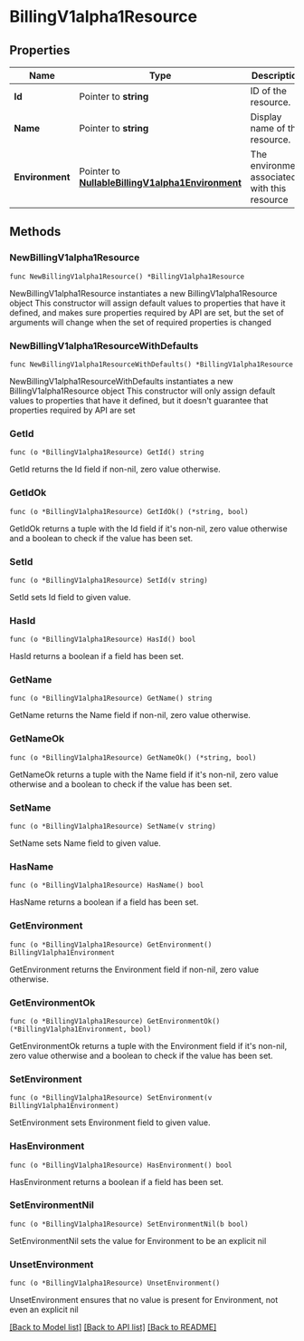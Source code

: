 # BillingV1alpha1Resource

## Properties

Name | Type | Description | Notes
------------ | ------------- | ------------- | -------------
**Id** | Pointer to **string** | ID of the resource. | [optional] 
**Name** | Pointer to **string** | Display name of the resource. | [optional] 
**Environment** | Pointer to [**NullableBillingV1alpha1Environment**](billing.v1alpha1.Environment.md) | The environment associated with this resource | [optional] 

## Methods

### NewBillingV1alpha1Resource

`func NewBillingV1alpha1Resource() *BillingV1alpha1Resource`

NewBillingV1alpha1Resource instantiates a new BillingV1alpha1Resource object
This constructor will assign default values to properties that have it defined,
and makes sure properties required by API are set, but the set of arguments
will change when the set of required properties is changed

### NewBillingV1alpha1ResourceWithDefaults

`func NewBillingV1alpha1ResourceWithDefaults() *BillingV1alpha1Resource`

NewBillingV1alpha1ResourceWithDefaults instantiates a new BillingV1alpha1Resource object
This constructor will only assign default values to properties that have it defined,
but it doesn't guarantee that properties required by API are set

### GetId

`func (o *BillingV1alpha1Resource) GetId() string`

GetId returns the Id field if non-nil, zero value otherwise.

### GetIdOk

`func (o *BillingV1alpha1Resource) GetIdOk() (*string, bool)`

GetIdOk returns a tuple with the Id field if it's non-nil, zero value otherwise
and a boolean to check if the value has been set.

### SetId

`func (o *BillingV1alpha1Resource) SetId(v string)`

SetId sets Id field to given value.

### HasId

`func (o *BillingV1alpha1Resource) HasId() bool`

HasId returns a boolean if a field has been set.

### GetName

`func (o *BillingV1alpha1Resource) GetName() string`

GetName returns the Name field if non-nil, zero value otherwise.

### GetNameOk

`func (o *BillingV1alpha1Resource) GetNameOk() (*string, bool)`

GetNameOk returns a tuple with the Name field if it's non-nil, zero value otherwise
and a boolean to check if the value has been set.

### SetName

`func (o *BillingV1alpha1Resource) SetName(v string)`

SetName sets Name field to given value.

### HasName

`func (o *BillingV1alpha1Resource) HasName() bool`

HasName returns a boolean if a field has been set.

### GetEnvironment

`func (o *BillingV1alpha1Resource) GetEnvironment() BillingV1alpha1Environment`

GetEnvironment returns the Environment field if non-nil, zero value otherwise.

### GetEnvironmentOk

`func (o *BillingV1alpha1Resource) GetEnvironmentOk() (*BillingV1alpha1Environment, bool)`

GetEnvironmentOk returns a tuple with the Environment field if it's non-nil, zero value otherwise
and a boolean to check if the value has been set.

### SetEnvironment

`func (o *BillingV1alpha1Resource) SetEnvironment(v BillingV1alpha1Environment)`

SetEnvironment sets Environment field to given value.

### HasEnvironment

`func (o *BillingV1alpha1Resource) HasEnvironment() bool`

HasEnvironment returns a boolean if a field has been set.

### SetEnvironmentNil

`func (o *BillingV1alpha1Resource) SetEnvironmentNil(b bool)`

 SetEnvironmentNil sets the value for Environment to be an explicit nil

### UnsetEnvironment
`func (o *BillingV1alpha1Resource) UnsetEnvironment()`

UnsetEnvironment ensures that no value is present for Environment, not even an explicit nil

[[Back to Model list]](../README.md#documentation-for-models) [[Back to API list]](../README.md#documentation-for-api-endpoints) [[Back to README]](../README.md)


